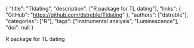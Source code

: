 {
  "title": "Tldating",
  "description": ["R package for TL dating"],
  "links": {
    "GitHub": "https://github.com/dstreble/Tldating"
  },
  "authors": ["dstreble"],
  "categories": ["R"],
  "tags": ["Instrumental analysis", "Luminescence"],
  "doi": null
}

<!-- Generated by csv2md.R – do not edit by hand -->

R package for TL dating